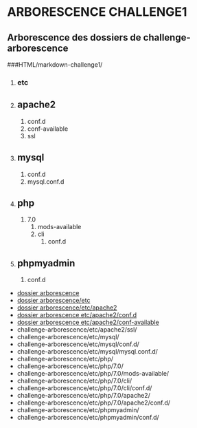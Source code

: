 # ARBORESCENCE CHALLENGE1 #
## Arborescence des dossiers de challenge-arborescence ##

###HTML/markdown-challenge1/

1. ### etc
  1. ## apache2
     1. conf.d
     2. conf-available
     3. ssl
  2. ## mysql
     1. conf.d
     2. mysql.conf.d
  3. ## php
     1. 7.0
        1. mods-available
        2. cli
           1. conf.d
  4. ## phpmyadmin
     1. conf.d

* [ dossier arborescence](challenge-arborescence/)
* [ dossier arborescence/etc](challenge-arborescence/etc/)
* [ dossier arborescence/etc/apache2](challenge-arborescence/etc/apache2/)
* [ dossier arborescence etc/apache2/conf.d](challenge-arborescence/etc/apache2/conf.d/)
* [ dossier arborescence etc/apache2/conf-available](challenge-arborescence/etc/apache2/conf-available/)
* challenge-arborescence/etc/apache2/ssl/
* challenge-arborescence/etc/mysql/
* challenge-arborescence/etc/mysql/conf.d/
* challenge-arborescence/etc/mysql/mysql.conf.d/
* challenge-arborescence/etc/php/
* challenge-arborescence/etc/php/7.0/
* challenge-arborescence/etc/php/7.0/mods-available/
* challenge-arborescence/etc/php/7.0/cli/
* challenge-arborescence/etc/php/7.0/cli/conf.d/
* challenge-arborescence/etc/php/7.0/apache2/
* challenge-arborescence/etc/php/7.0/apache2/conf.d/
* challenge-arborescence/etc/phpmyadmin/
* challenge-arborescence/etc/phpmyadmin/conf.d/

